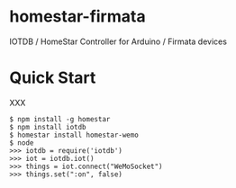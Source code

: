 # homestar-firmata
IOTDB / HomeStar Controller for Arduino / Firmata devices

# Quick Start

XXX

	$ npm install -g homestar
	$ npm install iotdb
	$ homestar install homestar-wemo
	$ node
	>>> iotdb = require('iotdb')
	>>> iot = iotdb.iot()
	>>> things = iot.connect("WeMoSocket")
	>>> things.set(":on", false)

